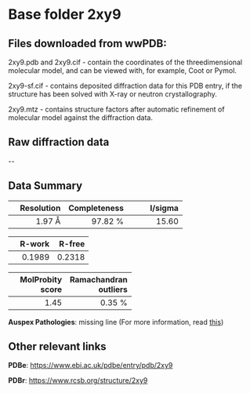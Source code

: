 # Base folder 2xy9

## Files downloaded from wwPDB:

2xy9.pdb and 2xy9.cif - contain the coordinates of the threedimensional molecular model, and can be viewed with, for example, Coot or Pymol.

2xy9-sf.cif - contains deposited diffraction data for this PDB entry, if the structure has been solved with X-ray or neutron crystallography.

2xy9.mtz - contains structure factors after automatic refinement of molecular model against the diffraction data.

## Raw diffraction data

--<br> 

## Data Summary
|   | Resolution | Completeness| I/sigma |
|---|-------------:|----------------:|--------------:|
|   |1.97 Å|97.82 %|<img width=50/>15.60|

|   | **R-work**| **R-free**   
|---|-------------:|----------------:|           
||  0.1989|  0.2318|

|   |**MolProbity<br>score**| **Ramachandran<br>outliers** 
|---|-------------:|----------------:|
||  1.45|  0.35 %|

**Auspex Pathologies**: missing line (For more information, read [this](https://github.com/thorn-lab/coronavirus_structural_task_force/blob/master/pdb/human_interaction_partners/ACE2/2xy9/validation/auspex/2xy9_auspex_comments.txt))

 



## Other relevant links 
**PDBe**:  https://www.ebi.ac.uk/pdbe/entry/pdb/2xy9
 
**PDBr**: https://www.rcsb.org/structure/2xy9 

